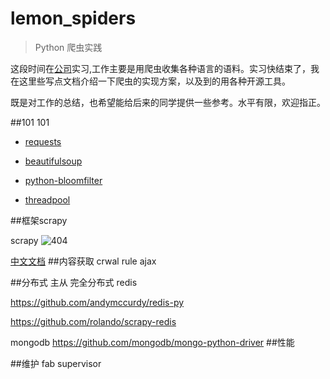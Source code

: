 # lemon_spiders
>Python 爬虫实践

这段时间在[公司]("http://www.speechocean.com")实习,工作主要是用爬虫收集各种语言的语料。实习快结束了，我在这里些写点文档介绍一下爬虫的实现方案，以及到的用各种开源工具。

既是对工作的总结，也希望能给后来的同学提供一些参考。水平有限，欢迎指正。 

##101
101 

* [requests]("http://cn.python-requests.org/zh_CN/latest/")

  
* [beautifulsoup]("https://www.crummy.com/software/BeautifulSoup/bs4/doc.zh/#id40")


* [python-bloomfilter]("https://github.com/jaybaird/python-bloomfilter")


* [threadpool]("http://chrisarndt.de/projects/threadpool/api/")



##框架scrapy 

scrapy
![404]("http://scrapy-chs.readthedocs.org/zh_CN/latest/_images/scrapy_architecture.png")

[中文文档]("http://scrapy-chs.readthedocs.org/zh_CN/latest/intro/tutorial.html")
##内容获取
   crwal rule
    ajax
    
##分布式
主从 完全分布式
    redis


https://github.com/andymccurdy/redis-py

https://github.com/rolando/scrapy-redis


mongodb
https://github.com/mongodb/mongo-python-driver
##性能

##维护
   fab
   supervisor